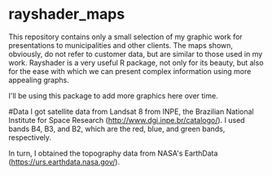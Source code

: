 # rayshader_maps

This repository contains only a small selection of my graphic work for presentations to municipalities and other clients. The maps shown, obviously, do not refer to customer data, but are similar to those used in my work.
Rayshader is a very useful R package, not only for its beauty, but also for the ease with which we can present complex information using more appealing graphs.

I'll be using this package to add more graphics here over time.




#Data
I got satellite data from Landsat 8 from INPE, the Brazilian National Institute for Space Research (http://www.dgi.inpe.br/catalogo/). I used bands B4, B3, and B2, which are the red, blue, and green bands, respectively.

In turn, I obtained the topography data from NASA's EarthData (https://urs.earthdata.nasa.gov/).

